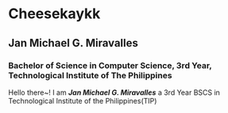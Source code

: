 <h1>Cheesekaykk</h1>
<h2>Jan Michael G. Miravalles</h2>
<h3>Bachelor of Science in Computer Science, 3rd Year, Technological Institute of The Philippines</h3>

<p>Hello there~! I am <em><b>Jan Michael G. Miravalles</b></em> a 3rd Year BSCS in Technological Institute of the Philippines(TIP)</p>
